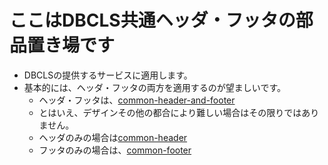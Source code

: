 # ここはDBCLS共通ヘッダ・フッタの部品置き場です
- DBCLSの提供するサービスに適用します。
- 基本的には、ヘッダ・フッタの両方を適用するのが望ましいです。
  - ヘッダ・フッタは、[common\-header\-and\-footer](https://github.com/dbcls/website/tree/master/DBCLS-common-header-footer/common-header-and-footer)
  - とはいえ、デザインその他の都合により難しい場合はその限りではありません。
  - ヘッダのみの場合は[common\-header](https://github.com/dbcls/website/tree/master/DBCLS-common-header-footer/common-header)
  - フッタのみの場合は、[common\-footer](https://github.com/dbcls/website/tree/master/DBCLS-common-header-footer/common-footer)
